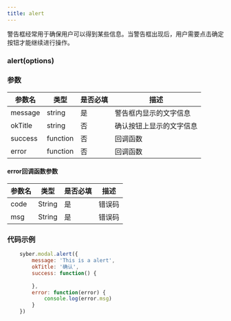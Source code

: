 ```yaml
---
title: alert
---
```


警告框经常用于确保用户可以得到某些信息。当警告框出现后，用户需要点击确定按钮才能继续进行操作。


### alert(options)
### 参数
| 参数名     | 类型    | 是否必填 | 描述                         |
| ---------- | ------- | -------- | ---------------------------- |
| message | string | 是 | 警告框内显示的文字信息 |
| okTitle | string | 否 | 确认按钮上显示的文字信息 |
| success | function | 否       | 回调函数      |
| error   | function | 否       | 回调函数      |


#### error回调函数参数
| 参数名 | 类型  | 是否必填 | 描述 |
| -- | -- | -- | -- |
| code | String  | 是 | 错误码 |
| msg | String  | 是 | 错误码 |

### 代码示例
```javascript
    syber.modal.alert({
        message: 'This is a alert',
        okTitle: '确认',
        success: function() {
            
        },
        error: function(error) {
            console.log(error.msg)
        }
    })
```
